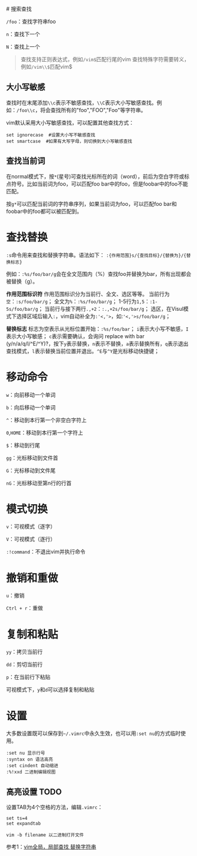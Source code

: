 <!--markdown--># 搜索查找
`/foo`：查找字符串foo

`n`：查找下一个

`N`：查找上一个

> 查找支持正则表达式，例如`/vim$`匹配行尾的vim
> 查找特殊字符需要转义，例如`/vim\\$`匹配vim$

## 大小写敏感
查找时在末尾添加`\\c`表示不敏感查找，`\\C`表示大小写敏感查找。例如：`/foo\\c`，将会查找所有的"foo","FOO","Foo"等字符串。

vim默认采用大小写敏感查找，可以配置其他查找方式：
```
set ignorecase  #设置大小写不敏感查找
set smartcase  #如果有大写字母，则切换到大小写敏感查找
```
## 查找当前词
在normal模式下，按`*`(星号)可查找光标所在的词（word），前后为空白字符或标点符号。比如当前词为foo，可以匹配foo bar中的foo，但是foobar中的foo不能匹配。

按`g*`可以匹配当前词的字符串序列，如果当前词为foo，可以匹配foo bar和foobar中的foo都可以被匹配到。

# 查找替换
`:s`命令用来查找和替换字符串。语法如下：
`:{作用范围}s/{查找目标}/{替换为}/{替换标志}`

例如：`:%s/foo/bar/g`会在全文范围内（%）查找foo并替换为bar，所有出现都会被替换（g）。

**作用范围标识符**
作用范围标识分为当前行、全文、选区等等。
当前行为`空`：`:s/foo/bar/g`；
全文为`%`：`:%s/foo/bar/g`；
1-5行为`1,5`：`:1-5s/foo/bar/g`；
当前行与接下两行`.,+2`：`:.,+2s/foo/bar/g`；
选区，在Visul模式下选择区域后输入`:`，vim自动补全为`:'<,'>`，如:`'<,'>s/foo/bar/g`；

**替换标志**
标志为空表示从光标位置开始：`:%s/foo/bar`；
`i`表示大小写不敏感，`I`表示大小写敏感；
`c`表示需要确认，会询问 replace with bar (y/n/a/q/l/^E/^Y)?，按下`y`表示替换，`n`表示不替换，`a`表示替换所有，`q`表示退出查找模式，`l`表示替换当前位置并退出。`^E`与`^Y`是光标移动快捷键；

# 移动命令
`w`：向前移动一个单词

`b`：向后移动一个单词

`^`：移动到本行第一个非空白字符上

`0`,`HOME`：移动到本行第一个字符上

`$`：移动到行尾

`gg`：光标移动到文件首

`G`：光标移动到文件尾

`nG`：光标移动至第n行的行首

# 模式切换
`v`：可视模式（逐字）

`V`：可视模式（逐行）

`:!command`：不退出vim并执行命令

# 撤销和重做
`u`：撤销

`Ctrl + r`：重做

# 复制和粘贴

`yy`：拷贝当前行

`dd`：剪切当前行

`p`：在当前行下粘贴

可视模式下，`y`和`d`可以选择复制和粘贴

# 设置
大多数设置既可以保存到`~/.vimrc`中永久生效，也可以用`:set nu`的方式临时使用。

```
:set nu 显示行号
:syntax on 语法高亮
:set cindent 自动缩进
:%!xxd 二进制编辑视图
```
## 高亮设置 TODO

设置TAB为4个空格的方法，编辑`.vimrc`：
```
set ts=4
set expandtab
```

```
vim -b filename 以二进制打开文件
```

参考1：[vim全局，局部查找 替换字符串](https://blog.csdn.net/qq_35624263/article/details/77181057?depth_1-utm_source=distribute.pc_relevant.none-task&utm_source=distribute.pc_relevant.none-task)	